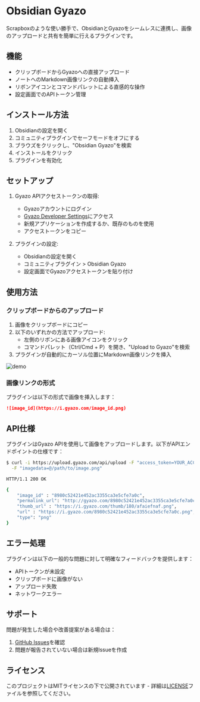 # Obsidian Gyazo

Scrapboxのような使い勝手で、ObsidianとGyazoをシームレスに連携し、画像のアップロードと共有を簡単に行えるプラグインです。

## 機能

- クリップボードからGyazoへの直接アップロード
- ノートへのMarkdown画像リンクの自動挿入
- リボンアイコンとコマンドパレットによる直感的な操作
- 設定画面でのAPIトークン管理

## インストール方法

1. Obsidianの設定を開く
2. コミュニティプラグインでセーフモードをオフにする
3. ブラウズをクリックし、"Obsidian Gyazo"を検索
4. インストールをクリック
5. プラグインを有効化

## セットアップ

1. Gyazo APIアクセストークンの取得:
   - Gyazoアカウントにログイン
   - [Gyazo Developer Settings](https://gyazo.com/oauth/applications)にアクセス
   - 新規アプリケーションを作成するか、既存のものを使用
   - アクセストークンをコピー

2. プラグインの設定:
   - Obsidianの設定を開く
   - コミュニティプラグイン > Obsidian Gyazo
   - 設定画面でGyazoアクセストークンを貼り付け

## 使用方法

### クリップボードからのアップロード

1. 画像をクリップボードにコピー
2. 以下のいずれかの方法でアップロード:
   - 左側のリボンにある画像アイコンをクリック
   - コマンドパレット（Ctrl/Cmd + P）を開き、"Upload to Gyazo"を検索
3. プラグインが自動的にカーソル位置にMarkdown画像リンクを挿入

![demo](demo.gif)

### 画像リンクの形式

プラグインは以下の形式で画像を挿入します：
```markdown
![image_id](https://i.gyazo.com/image_id.png)
```

## API仕様

プラグインはGyazo APIを使用して画像をアップロードします。以下がAPIエンドポイントの仕様です：

```bash
$ curl -i https://upload.gyazo.com/api/upload -F "access_token=YOUR_ACCESS_TOKEN" \
  -F "imagedata=@/path/to/image.png"

HTTP/1.1 200 OK

{
    "image_id" : "8980c52421e452ac3355ca3e5cfe7a0c",
    "permalink_url": "http://gyazo.com/8980c52421e452ac3355ca3e5cfe7a0c",
    "thumb_url" : "https://i.gyazo.com/thumb/180/afaiefnaf.png",
    "url" : "https://i.gyazo.com/8980c52421e452ac3355ca3e5cfe7a0c.png",
    "type": "png"
}
```

## エラー処理

プラグインは以下の一般的な問題に対して明確なフィードバックを提供します：
- APIトークンが未設定
- クリップボードに画像がない
- アップロード失敗
- ネットワークエラー

## サポート

問題が発生した場合や改善提案がある場合は：
1. [GitHub Issues](https://github.com/tsuuuuuuun/obsidian-gyazo/issues)を確認
2. 問題が報告されていない場合は新規Issueを作成

## ライセンス

このプロジェクトはMITライセンスの下で公開されています - 詳細は[LICENSE](LICENSE)ファイルを参照してください。 
